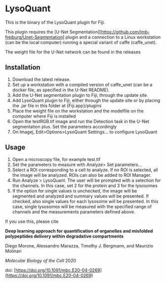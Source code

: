 # LysoQuant

This is the binary of the LysoQuant plugin for Fiji.

This plugin requires the [U-Net Segmentation][https://github.com/lmb-freiburg/Unet-Segmentation] plugin and a connection to a Linux workstation (can be the local computer) running a special variant of caffe (caffe_unet).

The weight file for the U-Net network can be found in the releases

## Installation

1. Download the latest release.
1. Set up a workstation with a compiled version of caffe_unet (can be a docker file, as specified in the U-Net README).
1. Add the U-Net segmentation plugin to Fiji, through the update site.
1. Add LysoQuant plugin to Fiji, either through the update site or by placing the .jar file in this folder at {Fiji.app}/plugins
1. Place the weight file on the workstation and the modelfile on the computer where Fiji is installed
1. Open the testRGB.tif image and run the Detection task in the U-Net segmentation plus. Set the parameters accordingly
1. On Imagej, Edit>Options>LysoQuant Settings... to configure LysoQuant

## Usage

1. Open a microscopy file, for example test.tif
1. Set the parameters to measure with Analyze> Set parameters...
1. Select a ROI corresponding to a cell to analyze. If no ROI is selected, all the image will be analyzed. ROIs can also be added to ROI Manager.
1. Run Analyze > LysoQuant. The user will be prompted with a selection for the channels. In this case, set 2 for the protein and 3 for the lysosomes
1. If the option for single values is unchecked, the image will be segmented and analyzed and summary values will be presented. If checked, also single values for each lysosome will be presented. In this case, single lysosomes will be measured with the specified range of channels and the measurements parameters defined above.

If you use this, please cite

**Deep learning approach for quantification of organelles and misfolded polypeptides delivery within degradative compartments**

Diego Morone, Alessandro Marazza, Timothy J. Bergmann, and Maurizio Molinari

_Molecular Biology of the Cell_ 2020

doi: [https://doi.org/10.1091/mbc.E20-04-0269](https://doi.org/10.1091/mbc.E20-04-0269)
